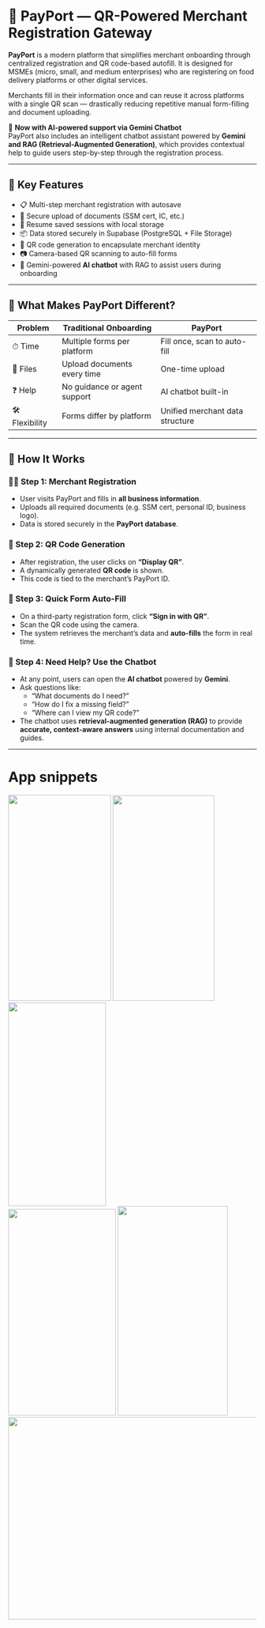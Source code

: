 # 🧾 PayPort — QR-Powered Merchant Registration Gateway

**PayPort** is a modern platform that simplifies merchant onboarding through centralized registration and QR code-based autofill. It is designed for MSMEs (micro, small, and medium enterprises) who are registering on food delivery platforms or other digital services.

Merchants fill in their information once and can reuse it across platforms with a single QR scan — drastically reducing repetitive manual form-filling and document uploading.  

📌 **Now with AI-powered support via Gemini Chatbot**  
PayPort also includes an intelligent chatbot assistant powered by **Gemini and RAG (Retrieval-Augmented Generation)**, which provides contextual help to guide users step-by-step through the registration process.

---

## 🚀 Key Features

- 📋 Multi-step merchant registration with autosave
- 📎 Secure upload of documents (SSM cert, IC, etc.)
- 🔄 Resume saved sessions with local storage
- 📦 Data stored securely in Supabase (PostgreSQL + File Storage)
- 📲 QR code generation to encapsulate merchant identity
- 📷 Camera-based QR scanning to auto-fill forms
- 🧠 Gemini-powered **AI chatbot** with RAG to assist users during onboarding

---

## 🧠 What Makes PayPort Different?

| Problem | Traditional Onboarding | PayPort |
|--------|--------------------------|---------|
| ⏱ Time | Multiple forms per platform | Fill once, scan to auto-fill |
| 📂 Files | Upload documents every time | One-time upload |
| ❓ Help | No guidance or agent support | AI chatbot built-in |
| 🛠️ Flexibility | Forms differ by platform | Unified merchant data structure |

---

## 🧭 How It Works

### 🧑‍💼 Step 1: Merchant Registration
- User visits PayPort and fills in **all business information**.
- Uploads all required documents (e.g. SSM cert, personal ID, business logo).
- Data is stored securely in the **PayPort database**.

### 🔳 Step 2: QR Code Generation
- After registration, the user clicks on **“Display QR”**.
- A dynamically generated **QR code** is shown.
- This code is tied to the merchant’s PayPort ID.

### 📝 Step 3: Quick Form Auto-Fill
- On a third-party registration form, click **“Sign in with QR”**.
- Scan the QR code using the camera.
- The system retrieves the merchant’s data and **auto-fills** the form in real time.

### 💬 Step 4: Need Help? Use the Chatbot
- At any point, users can open the **AI chatbot** powered by **Gemini**.
- Ask questions like:
  - “What documents do I need?”
  - “How do I fix a missing field?”
  - “Where can I view my QR code?”
- The chatbot uses **retrieval-augmented generation (RAG)** to provide **accurate, context-aware answers** using internal documentation and guides.

---

# App snippets

<img src="https://github.com/user-attachments/assets/a959b5b4-8723-48ba-914a-c9cef722cab3" width="208" height="417" />
<img src="https://github.com/user-attachments/assets/b141d9b0-b294-4bff-bec2-6d942a0c33a0" width="206" height="416" />
<img src="https://github.com/user-attachments/assets/5ed3ce4f-b8bc-40b1-87c1-f26b8757987c" width="198" height="412" />

<br/>

<img src="https://github.com/user-attachments/assets/0ef4b9d6-5b65-4d59-b1c2-6eab4475bf58" width="218" height="418" />
<img src="https://github.com/user-attachments/assets/08eab4b6-5ca4-4402-9de8-798d1c4d38b0" width="223" height="424" />
<img src="https://github.com/user-attachments/assets/a004461f-5425-45aa-a821-c59d9e54623d" width="518" height="410" />







